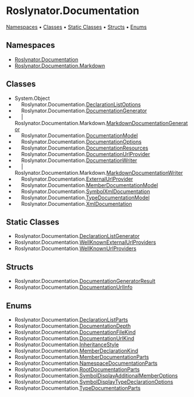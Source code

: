 <a name="_top"></a>

# Roslynator\.Documentation

[Namespaces](#namespaces) &#x2022; [Classes](#classes) &#x2022; [Static Classes](#static-classes) &#x2022; [Structs](#structs) &#x2022; [Enums](#enums)

## Namespaces

* [Roslynator.Documentation](../../docs/api/Roslynator/Documentation/README.md#_top)
* [Roslynator.Documentation.Markdown](../../docs/api/Roslynator/Documentation/Markdown/README.md#_top)

## Classes

* System\.Object
* &emsp; Roslynator\.Documentation\.[DeclarationListOptions](../../docs/api/Roslynator/Documentation/DeclarationListOptions/README.md#_top)
* &emsp; Roslynator\.Documentation\.[DocumentationGenerator](../../docs/api/Roslynator/Documentation/DocumentationGenerator/README.md#_top)
* &emsp; \| &emsp; Roslynator\.Documentation\.Markdown\.[MarkdownDocumentationGenerator](../../docs/api/Roslynator/Documentation/Markdown/MarkdownDocumentationGenerator/README.md#_top)
* &emsp; Roslynator\.Documentation\.[DocumentationModel](../../docs/api/Roslynator/Documentation/DocumentationModel/README.md#_top)
* &emsp; Roslynator\.Documentation\.[DocumentationOptions](../../docs/api/Roslynator/Documentation/DocumentationOptions/README.md#_top)
* &emsp; Roslynator\.Documentation\.[DocumentationResources](../../docs/api/Roslynator/Documentation/DocumentationResources/README.md#_top)
* &emsp; Roslynator\.Documentation\.[DocumentationUrlProvider](../../docs/api/Roslynator/Documentation/DocumentationUrlProvider/README.md#_top)
* &emsp; Roslynator\.Documentation\.[DocumentationWriter](../../docs/api/Roslynator/Documentation/DocumentationWriter/README.md#_top)
* &emsp; \| &emsp; Roslynator\.Documentation\.Markdown\.[MarkdownDocumentationWriter](../../docs/api/Roslynator/Documentation/Markdown/MarkdownDocumentationWriter/README.md#_top)
* &emsp; Roslynator\.Documentation\.[ExternalUrlProvider](../../docs/api/Roslynator/Documentation/ExternalUrlProvider/README.md#_top)
* &emsp; Roslynator\.Documentation\.[MemberDocumentationModel](../../docs/api/Roslynator/Documentation/MemberDocumentationModel/README.md#_top)
* &emsp; Roslynator\.Documentation\.[SymbolXmlDocumentation](../../docs/api/Roslynator/Documentation/SymbolXmlDocumentation/README.md#_top)
* &emsp; Roslynator\.Documentation\.[TypeDocumentationModel](../../docs/api/Roslynator/Documentation/TypeDocumentationModel/README.md#_top)
* &emsp; Roslynator\.Documentation\.[XmlDocumentation](../../docs/api/Roslynator/Documentation/XmlDocumentation/README.md#_top)

## Static Classes

* Roslynator\.Documentation\.[DeclarationListGenerator](../../docs/api/Roslynator/Documentation/DeclarationListGenerator/README.md#_top)
* Roslynator\.Documentation\.[WellKnownExternalUrlProviders](../../docs/api/Roslynator/Documentation/WellKnownExternalUrlProviders/README.md#_top)
* Roslynator\.Documentation\.[WellKnownUrlProviders](../../docs/api/Roslynator/Documentation/WellKnownUrlProviders/README.md#_top)

## Structs

* Roslynator\.Documentation\.[DocumentationGeneratorResult](../../docs/api/Roslynator/Documentation/DocumentationGeneratorResult/README.md#_top)
* Roslynator\.Documentation\.[DocumentationUrlInfo](../../docs/api/Roslynator/Documentation/DocumentationUrlInfo/README.md#_top)

## Enums

* Roslynator\.Documentation\.[DeclarationListParts](../../docs/api/Roslynator/Documentation/DeclarationListParts/README.md#_top)
* Roslynator\.Documentation\.[DocumentationDepth](../../docs/api/Roslynator/Documentation/DocumentationDepth/README.md#_top)
* Roslynator\.Documentation\.[DocumentationFileKind](../../docs/api/Roslynator/Documentation/DocumentationFileKind/README.md#_top)
* Roslynator\.Documentation\.[DocumentationUrlKind](../../docs/api/Roslynator/Documentation/DocumentationUrlKind/README.md#_top)
* Roslynator\.Documentation\.[InheritanceStyle](../../docs/api/Roslynator/Documentation/InheritanceStyle/README.md#_top)
* Roslynator\.Documentation\.[MemberDeclarationKind](../../docs/api/Roslynator/Documentation/MemberDeclarationKind/README.md#_top)
* Roslynator\.Documentation\.[MemberDocumentationParts](../../docs/api/Roslynator/Documentation/MemberDocumentationParts/README.md#_top)
* Roslynator\.Documentation\.[NamespaceDocumentationParts](../../docs/api/Roslynator/Documentation/NamespaceDocumentationParts/README.md#_top)
* Roslynator\.Documentation\.[RootDocumentationParts](../../docs/api/Roslynator/Documentation/RootDocumentationParts/README.md#_top)
* Roslynator\.Documentation\.[SymbolDisplayAdditionalMemberOptions](../../docs/api/Roslynator/Documentation/SymbolDisplayAdditionalMemberOptions/README.md#_top)
* Roslynator\.Documentation\.[SymbolDisplayTypeDeclarationOptions](../../docs/api/Roslynator/Documentation/SymbolDisplayTypeDeclarationOptions/README.md#_top)
* Roslynator\.Documentation\.[TypeDocumentationParts](../../docs/api/Roslynator/Documentation/TypeDocumentationParts/README.md#_top)

